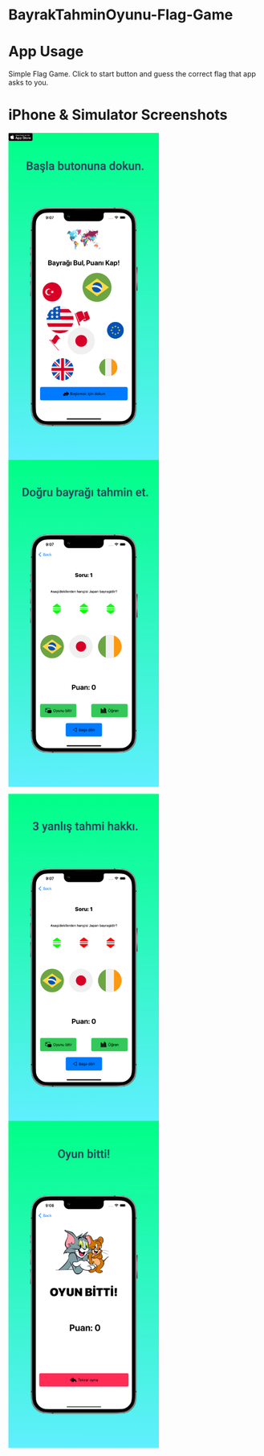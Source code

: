 # BayrakTahminOyunu-Flag-Game

# App Usage

Simple Flag Game. Click to start button and guess the correct flag that app asks to you.

# iPhone & Simulator Screenshots

<p><img align="left" src="https://github.com/cnmalper/BayrakTahminOyunu-Flag-Game-/blob/main/previewed-flaggame/image1.jpeg" width="300" height="650"/></p>
<p><img align="center" src="https://github.com/cnmalper/BayrakTahminOyunu-Flag-Game-/blob/main/previewed-flaggame/image2.jpeg" width="300" height="650"/></p>

<p><img align="left" src="https://github.com/cnmalper/BayrakTahminOyunu-Flag-Game-/blob/main/previewed-flaggame/image3.jpeg" width="300" height="650"/></p>
<p><img align="center" src="https://github.com/cnmalper/BayrakTahminOyunu-Flag-Game-/blob/main/previewed-flaggame/image4.jpeg" width="300" height="650"/></p>


